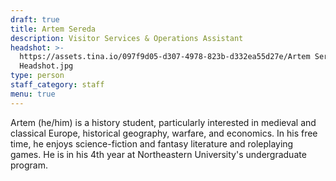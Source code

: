 ```yaml
---
draft: true
title: Artem Sereda
description: Visitor Services & Operations Assistant
headshot: >-
  https://assets.tina.io/097f9d05-d307-4978-823b-d332ea55d27e/Artem Sereda
  Headshot.jpg
type: person
staff_category: staff
menu: true
---
```


Artem (he/him) is a history student, particularly interested in medieval and classical Europe, historical geography, warfare, and economics. In his free time, he enjoys science-fiction and fantasy literature and roleplaying games. He is in his 4th year at Northeastern University's undergraduate program.

